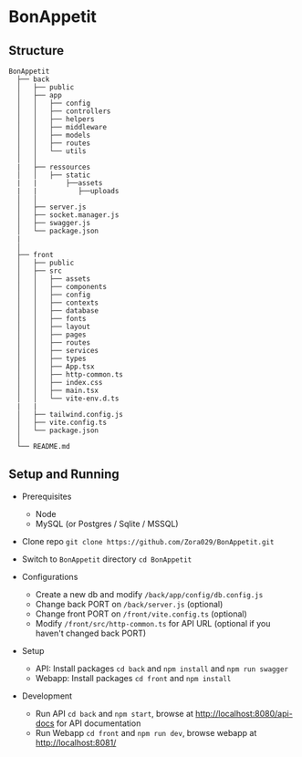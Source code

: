 # BonAppetit

## Structure

    BonAppetit
      ├── back
      │   ├── public
      │   ├── app
      │   │   ├── config
      │   │   ├── controllers
      │   │   ├── helpers
      │   │   ├── middleware
      │   │   ├── models
      │   │   ├── routes
      │   │   └── utils
      │   │
      |   ├── ressources
      │   │   ├── static
      |   |       ├──assets
      |   |          ├──uploads
      │   │
      │   ├── server.js
      │   ├── socket.manager.js
      │   ├── swagger.js
      │   └── package.json
      |   
      │
      ├── front
      │   ├── public
      │   ├── src
      │   │   ├── assets
      │   │   ├── components
      │   │   ├── config
      │   │   ├── contexts
      │   │   ├── database
      │   │   ├── fonts
      │   │   ├── layout
      │   │   ├── pages
      │   │   ├── routes
      │   │   ├── services
      │   │   ├── types
      │   │   ├── App.tsx
      │   │   ├── http-common.ts
      │   │   ├── index.css
      │   │   ├── main.tsx
      │   │   └── vite-env.d.ts
      |   |
      │   ├── tailwind.config.js
      │   ├── vite.config.ts
      │   └── package.json
      │
      └── README.md

## Setup and Running

- Prerequisites
  - Node
  - MySQL (or Postgres / Sqlite / MSSQL)

- Clone repo `git clone https://github.com/Zora029/BonAppetit.git`

- Switch to `BonAppetit` directory `cd BonAppetit`

- Configurations
  - Create a new db and modify `/back/app/config/db.config.js`
  - Change back PORT on `/back/server.js` (optional)
  - Change front PORT on `/front/vite.config.ts` (optional)
  - Modify `/front/src/http-common.ts` for API URL (optional if you haven't changed back PORT)

- Setup
  - API: Install packages `cd back` and `npm install` and `npm run swagger`
  - Webapp: Install packages `cd front` and `npm install`

- Development
  - Run API `cd back` and `npm start`, browse at <http://localhost:8080/api-docs> for API documentation
  - Run Webapp `cd front` and `npm run dev`, browse webapp at <http://localhost:8081/>
